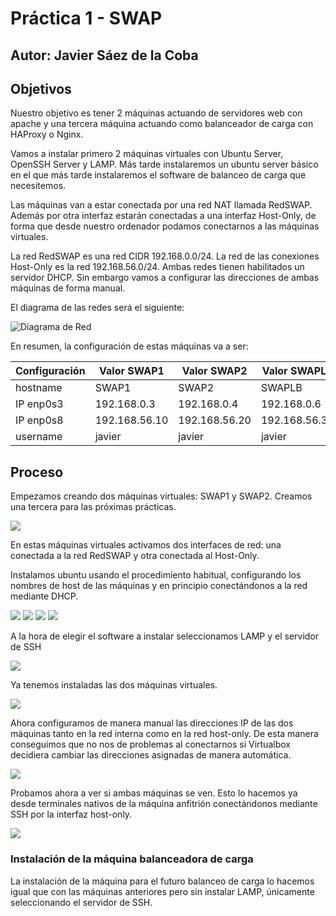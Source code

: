 

# Práctica 1 - SWAP

## Autor: Javier Sáez de la Coba

## Objetivos

Nuestro objetivo es tener 2 máquinas actuando de servidores web con apache y una tercera máquina actuando como balanceador de carga con HAProxy o Nginx.

Vamos a instalar primero 2 máquinas virtuales con Ubuntu Server, OpenSSH Server y LAMP. Más tarde instalaremos un ubuntu server básico en el que más tarde instalaremos el software de balanceo de carga que necesitemos.

Las máquinas van a estar conectada por una red NAT llamada RedSWAP. Además por otra interfaz estarán conectadas a una interfaz Host-Only, de forma que desde nuestro ordenador podamos conectarnos a las máquinas virtuales.

La red RedSWAP es una red CIDR 192.168.0.0/24. La red de las conexiones Host-Only es la red 192.168.56.0/24. Ambas redes tienen habilitados un servidor DHCP. Sin embargo vamos a configurar las direcciones de ambas máquinas de forma manual.

El diagrama de las redes será el siguiente:

![Diagrama de Red](img/RedP1SWAP.png)

En resumen, la configuración de estas máquinas va a ser:

| Configuración | Valor SWAP1   | Valor SWAP2   | Valor SWAPLB  |
| ------------- | ------------- | ------------- | ------------- |
| hostname      | SWAP1         | SWAP2         | SWAPLB        |
| IP enp0s3     | 192.168.0.3   | 192.168.0.4   | 192.168.0.6   |
| IP enp0s8     | 192.168.56.10 | 192.168.56.20 | 192.168.56.30 |
| username      | javier        | javier        | javier        |

## Proceso

Empezamos creando dos máquinas virtuales: SWAP1 y SWAP2. Creamos una tercera para las próximas prácticas.

![](img/p1_00.png)

En estas máquinas virtuales activamos dos interfaces de red: una conectada a la red RedSWAP y otra conectada al Host-Only.

Instalamos ubuntu usando el procedimiento habitual, configurando los nombres de host de las máquinas y en principio conectándonos a la red mediante DHCP.

![](img/p1_01.png)
![](img/p1_02.png)
![](img/p1_03.png)
![](img/p1_04.png)

A la hora de elegir el software a instalar seleccionamos LAMP y el servidor de SSH

![](img/p1_05.png)

Ya tenemos instaladas las dos máquinas virtuales.

![](img/p1_06.png)

Ahora configuramos de manera manual las direcciones IP de las dos máquinas tanto en la red interna como en la red host-only. De esta manera conseguimos que no nos de problemas al conectarnos si Virtualbox decidiera cambiar las direcciones asignadas de manera automática.

![](img/p1_07.png)

Probamos ahora a ver si ambas máquinas se ven. Esto lo hacemos ya desde terminales nativos de la máquina anfitrión conectándonos mediante SSH por la interfaz host-only.

![](img/p1_08.png)

### Instalación de la máquina balanceadora de carga

La instalación de la máquina para el futuro balanceo de carga lo hacemos igual que con las máquinas anteriores pero sin instalar LAMP, únicamente seleccionando el servidor de SSH.

